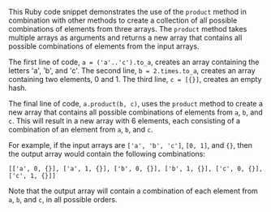  This Ruby code snippet demonstrates the use of the `product` method in combination with other methods to create a collection of all possible combinations of elements from three arrays. The `product` method takes multiple arrays as arguments and returns a new array that contains all possible combinations of elements from the input arrays.

The first line of code, `a = ('a'..'c').to_a`, creates an array containing the letters 'a', 'b', and 'c'. The second line, `b = 2.times.to_a`, creates an array containing two elements, 0 and 1. The third line, `c = [{}]`, creates an empty hash.

The final line of code, `a.product(b, c)`, uses the `product` method to create a new array that contains all possible combinations of elements from `a`, `b`, and `c`. This will result in a new array with 6 elements, each consisting of a combination of an element from `a`, `b`, and `c`.

For example, if the input arrays are `['a', 'b', 'c']`, `[0, 1]`, and `{}`, then the output array would contain the following combinations:
```
[['a', 0, {}], ['a', 1, {}], ['b', 0, {}], ['b', 1, {}], ['c', 0, {}], ['c', 1, {}]]
```
Note that the output array will contain a combination of each element from `a`, `b`, and `c`, in all possible orders.